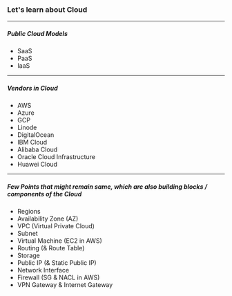 ### Let's learn about Cloud

<!---
##### Types of Cloud
- Public Cloud
    - A Multitenancy Shared Model of creating Resources on vendors Managed infra with Pay-as-Go Service.
- Private Cloud
    - A Company-Owned or sometimes Rented(from 3rd Party Managed) or DataCenter based Platform
- Hybrid Cloud
-->
---

##### Public Cloud Models

- SaaS
- PaaS
- IaaS

---

##### Vendors in Cloud

* AWS
* Azure
* GCP
* Linode
* DigitalOcean
* IBM Cloud
* Alibaba Cloud
* Oracle Cloud Infrastructure
* Huawei Cloud

---

##### Few Points that might remain same, which are also building blocks / components of the Cloud
- Regions
- Availability Zone (AZ)
- VPC (Virtual Private Cloud)
- Subnet
- Virtual Machine (EC2 in AWS)
- Routing (& Route Table)
- Storage
- Public IP (& Static Public IP)
- Network Interface
- Firewall (SG & NACL in AWS)
- VPN Gateway & Internet Gateway


